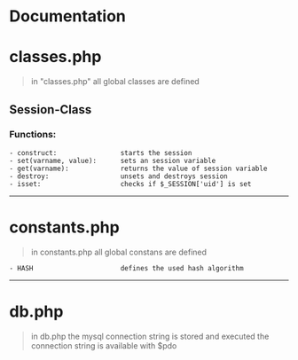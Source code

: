 # Documentation

# classes.php
> in "classes.php" all global classes are defined

## Session-Class
### Functions:
    - construct:                starts the session
    - set(varname, value):      sets an session variable
    - get(varname):             returns the value of session variable
    - destroy:                  unsets and destroys session
    - isset:                    checks if $_SESSION['uid'] is set
---
# constants.php
> in constants.php all global constans are defined

    - HASH                      defines the used hash algorithm
---
# db.php
> in db.php the mysql connection string is stored and executed
  the connection string is available with $pdo
